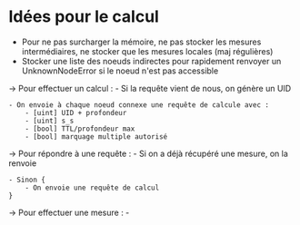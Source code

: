 # Idées pour le calcul

- Pour ne pas surcharger la mémoire, ne pas stocker les mesures intermédiaires, ne stocker que les mesures locales (maj régulières)
- Stocker une liste des noeuds indirectes pour rapidement renvoyer un UnknownNodeError si le noeud n'est pas accessible

-> Pour effectuer un calcul :
    - Si la requête vient de nous, on génère un UID

    - On envoie à chaque noeud connexe une requête de calcule avec :
        - [uint] UID + profondeur
        - [uint] s_s
        - [bool] TTL/profondeur max
        - [bool] marquage multiple autorisé


-> Pour répondre à une requête :
    - Si on a déjà récupéré une mesure, on la renvoie

    - Sinon {
        - On envoie une requête de calcul
    }



-> Pour effectuer une mesure :
    - 